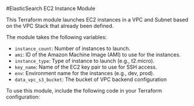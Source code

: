 #ElasticSearch EC2 Instance Module

This Terraform module launches EC2 instances in a VPC and Subnet based on the VPC Stack that already been defined.

The module takes the following variables:

- `instance_count`: Number of instances to launch.
- `ami`: ID of the Amazon Machine Image (AMI) to use for the instances.
- `instance_type`: Type of instance to launch (e.g., t2.micro).
- `key_name`: Name of the EC2 key pair to use for SSH access.
- `env`: Environment name for the instances (e.g., dev, prod).
- `data_vpc_s3_bucket`: The bucket of VPC backend configuration

To use this module, include the following code in your Terraform configuration:

